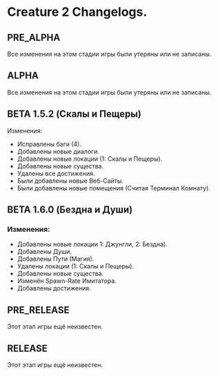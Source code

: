 # Creature 2 Changelogs.

## PRE_ALPHA
Все изменения на этом стадии игры были утеряны или не записаны.

## ALPHA
Все изменения на этом стадии игры были утеряны или не записаны.

## BETA 1.5.2 (Скалы и Пещеры)
Изменения:
- Исправлены баги (4).
- Добавлены новые диалоги.
- Добавлены новые локации (1: Скалы и Пещеры).
- Добавлены новые существа.
- Удалены все достижения.
- Были добавлены новые Веб-Сайты.
- Были добавлены новые помещения (Считая Терминал Комнату).

## BETA 1.6.0 (Бездна и Души)
### Изменения:
- Добавлены новые локации 1: Джунгли, 2: Бездна).
- Добавлены Души.
- Добавлены Пути (Магия).
- Удалены локации (1: Скалы и Пещеры).
- Добавлены новые существа.
- Изменён Spawn-Rate Имитатора.
- Добавлены достижения.

## PRE_RELEASE
Этот этап игры ещё неизвестен.

## RELEASE
Этот этап игры ещё неизвестен.
